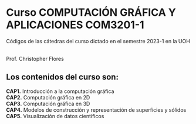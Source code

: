 # Curso COMPUTACIÓN GRÁFICA Y APLICACIONES COM3201-1
Códigos de las cátedras del curso dictado en el semestre 2023-1 en la UOH <br/><br/>

Prof. Christopher Flores

## Los contenidos del curso son:
<b>CAP1.</b> Introducción a la computación gráfica <br/>
<b>CAP2.</b> Computación gráfica en 2D <br/>
<b>CAP3.</b> Computación gráfica en 3D <br/>
<b>CAP4.</b> Modelos de construcción y representación de superficies y sólidos <br/>
<b>CAP5.</b> Visualización de datos científicos <br/>
